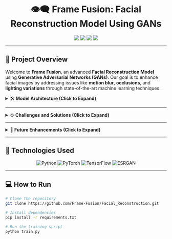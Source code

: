 <h1 align="center">👁️‍🗨️ Frame Fusion: Facial Reconstruction Model Using GANs</h1>

<p align="center">
  <img src="https://img.shields.io/badge/Machine%20Learning-GAN-blue?style=for-the-badge" />
  <img src="https://img.shields.io/badge/Python-3.8%2B-FFD700?style=for-the-badge" />
  <img src="https://img.shields.io/github/license/Frame-Fusion/Facial_Reconstruction?style=for-the-badge" />
  <img src="https://img.shields.io/github/stars/Frame-Fusion/Facial_Reconstruction?style=social" />
</p>

---

## 🚀 **Project Overview**

Welcome to **Frame Fusion**, an advanced **Facial Reconstruction Model** using **Generative Adversarial Networks (GANs)**. Our goal is to enhance facial images by addressing issues like **motion blur**, **occlusions**, and **lighting variations** through state-of-the-art machine learning techniques.

<details>
<summary>🛠️ <b>Model Architecture (Click to Expand)</b></summary>

### 🧠 **Core Machine Learning Techniques**
- **Generator**: U-Net-like architecture with **skip connections** for efficient gradient flow.
- **Discriminator**: Leverages **Batch Normalization**, **Instance Normalization**, and **Gradient Penalty** for stable training.

### 🔧 **Image Enhancement Techniques**
- **Deblurring**: Integrated **DeBlurGAN-v2** to reduce motion blur.
- **Upscaling**: High-resolution output achieved using **ESRGAN** for detailed facial refinement.

### ⚡ **Real-Time Processing**
- Batch size: 16
- Training time: ~4 hours per epoch on **16GB RAM, Ryzen 5 CPU**.

</details>

---

<details>
<summary>⚙️ <b>Challenges and Solutions (Click to Expand)</b></summary>

### 🔄 **Motion Blur**
We address motion blur using **DeBlurGAN** and plan to enhance this with **DeBlurGAN-v2**.

### 🦾 **Occlusions**
Skip connections in the generator help recover facial details in the presence of occlusions.

### 💡 **Lighting Variations**
Using **Instance Normalization**, the model adapts to different lighting conditions, ensuring robust results.

</details>

---

<details>
<summary>🔮 <b>Future Enhancements (Click to Expand)</b></summary>

- **Facial Recognition & 3D Reconstruction**: Future improvements will include 3D facial recognition techniques.
- **Performance Optimization**: As we aim to train for 100 epochs, we expect improved facial detail and reduced artifacts.

### 🚧 **Hardware Constraints**
Current training is limited by **16GB RAM** and **Ryzen 5 CPU**, with each epoch taking ~4 hours. Training for more epochs (target: 100) will enhance results.

</details>

---

## 🧬 **Technologies Used**
<p align="center">
  <img src="https://img.shields.io/badge/Python-3776AB?logo=python&logoColor=white&style=for-the-badge" alt="Python" />
  <img src="https://img.shields.io/badge/PyTorch-EE4C2C?logo=pytorch&logoColor=white&style=for-the-badge" alt="PyTorch" />
  <img src="https://img.shields.io/badge/TensorFlow-FF6F00?logo=tensorflow&logoColor=white&style=for-the-badge" alt="TensorFlow" />
  <img src="https://img.shields.io/badge/ESRGAN-BlueViolet?style=for-the-badge" alt="ESRGAN" />
</p>

---

## 💻 **How to Run**

```bash
# Clone the repository
git clone https://github.com/Frame-Fusion/Facial_Reconstruction.git

# Install dependencies
pip install -r requirements.txt

# Run the training script
python train.py
